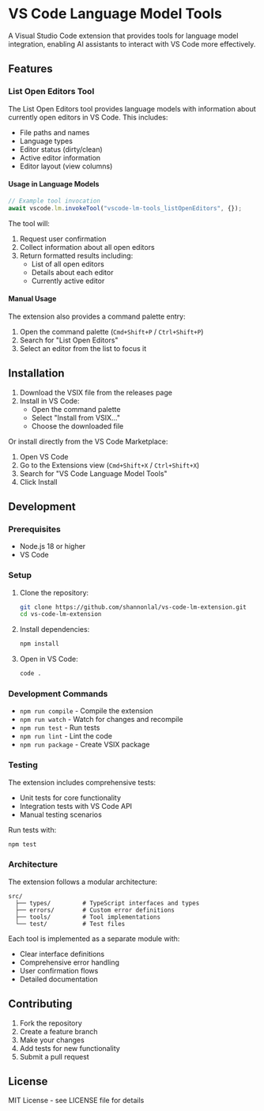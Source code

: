 # VS Code Language Model Tools

A Visual Studio Code extension that provides tools for language model integration, enabling AI assistants to interact with VS Code more effectively.

## Features

### List Open Editors Tool

The List Open Editors tool provides language models with information about currently open editors in VS Code. This includes:

- File paths and names
- Language types
- Editor status (dirty/clean)
- Active editor information
- Editor layout (view columns)

#### Usage in Language Models

```typescript
// Example tool invocation
await vscode.lm.invokeTool("vscode-lm-tools_listOpenEditors", {});
```

The tool will:

1. Request user confirmation
2. Collect information about all open editors
3. Return formatted results including:
   - List of all open editors
   - Details about each editor
   - Currently active editor

#### Manual Usage

The extension also provides a command palette entry:

1. Open the command palette (`Cmd+Shift+P` / `Ctrl+Shift+P`)
2. Search for "List Open Editors"
3. Select an editor from the list to focus it

## Installation

1. Download the VSIX file from the releases page
2. Install in VS Code:
   - Open the command palette
   - Select "Install from VSIX..."
   - Choose the downloaded file

Or install directly from the VS Code Marketplace:

1. Open VS Code
2. Go to the Extensions view (`Cmd+Shift+X` / `Ctrl+Shift+X`)
3. Search for "VS Code Language Model Tools"
4. Click Install

## Development

### Prerequisites

- Node.js 18 or higher
- VS Code

### Setup

1. Clone the repository:

   ```bash
   git clone https://github.com/shannonlal/vs-code-lm-extension.git
   cd vs-code-lm-extension
   ```

2. Install dependencies:

   ```bash
   npm install
   ```

3. Open in VS Code:
   ```bash
   code .
   ```

### Development Commands

- `npm run compile` - Compile the extension
- `npm run watch` - Watch for changes and recompile
- `npm run test` - Run tests
- `npm run lint` - Lint the code
- `npm run package` - Create VSIX package

### Testing

The extension includes comprehensive tests:

- Unit tests for core functionality
- Integration tests with VS Code API
- Manual testing scenarios

Run tests with:

```bash
npm test
```

### Architecture

The extension follows a modular architecture:

```
src/
  ├── types/         # TypeScript interfaces and types
  ├── errors/        # Custom error definitions
  ├── tools/         # Tool implementations
  └── test/          # Test files
```

Each tool is implemented as a separate module with:

- Clear interface definitions
- Comprehensive error handling
- User confirmation flows
- Detailed documentation

## Contributing

1. Fork the repository
2. Create a feature branch
3. Make your changes
4. Add tests for new functionality
5. Submit a pull request

## License

MIT License - see LICENSE file for details
